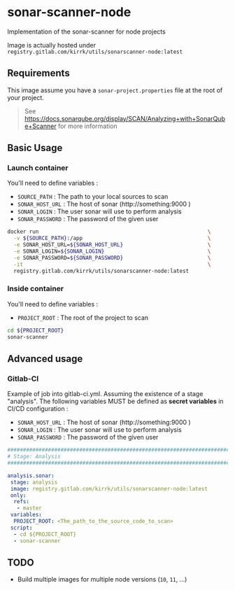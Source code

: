 
# sonar-scanner-node

Implementation of the sonar-scanner for node projects

Image is actually hosted under `registry.gitlab.com/kirrk/utils/sonarscanner-node:latest` 

## Requirements

This image assume you have a `sonar-project.properties` file at the root of your project.

> See https://docs.sonarqube.org/display/SCAN/Analyzing+with+SonarQube+Scanner for more information

## Basic Usage

### Launch container

You'll need to define variables :
- `SOURCE_PATH` : The path to your local sources to scan
- `SONAR_HOST_URL` : The host of sonar (http://something:9000 )
- `SONAR_LOGIN` : The user sonar will use to perform analysis
- `SONAR_PASSWORD` : The password of the given user

```bash
docker run                                                      \
  -v ${SOURCE_PATH}:/app                                        \
  -e SONAR_HOST_URL=${SONAR_HOST_URL}                           \
  -e SONAR_LOGIN=${SONAR_LOGIN}                                 \
  -e SONAR_PASSWORD=${SONAR_PASSWORD}                           \
  -it                                                           \
  registry.gitlab.com/kirrk/utils/sonarscanner-node:latest
```

### Inside container

You'll need to define variables :
- `PROJECT_ROOT` : The root of the project to scan

```bash
cd ${PROJECT_ROOT}
sonar-scanner
```

## Advanced usage

### Gitlab-CI

Example of job into gitlab-ci.yml.
Assuming the existence of a stage "analysis". 
The following variables MUST be defined as **secret variables** in CI/CD configuration :
- `SONAR_HOST_URL` : The host of sonar (http://something:9000 )
- `SONAR_LOGIN` : The user sonar will use to perform analysis
- `SONAR_PASSWORD` : The password of the given user

```yaml  
##############################################################################
# Stage: Analysis
##############################################################################

analysis.sonar:
 stage: analysis
 image: registry.gitlab.com/kirrk/utils/sonarscanner-node:latest
 only:
  refs:
   - master
 variables:
  PROJECT_ROOT: <The_path_to_the_source_code_to_scan>
 script:
  - cd ${PROJECT_ROOT}
  - sonar-scanner
```

## TODO

- Build multiple images for multiple node versions (`10`, `11`, ...)
